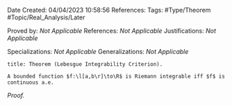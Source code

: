 <div class="topSpace"></div>

Date Created: 04/04/2023 10:58:56
References:
Tags: #Type/Theorem #Topic/Real_Analysis/Later

Proved by: <i>Not Applicable</i>
References: <i>Not Applicable</i>
Justifications: <i>Not Applicable</i>

Specializations: <i>Not Applicable</i>
Generalizations: <i>Not Applicable</i>

``` ad-Theorem
title: Theorem (Lebesgue Integrability Criterion).

A bounded function $f:\l[a,b\r]\to\R$ is Riemann integrable iff $f$ is continuous a.e.

```

<i>Proof.</i> 

